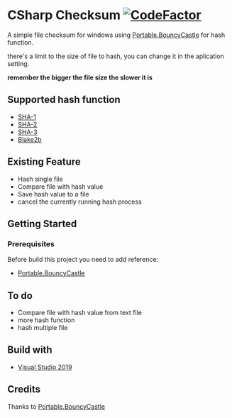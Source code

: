 # CSharp Checksum [![CodeFactor](https://www.codefactor.io/repository/github/shiroechi/csharp-checksum/badge/master)](https://www.codefactor.io/repository/github/shiroechi/csharp-checksum/overview/master)

A simple file checksum for windows using [Portable.BouncyCastle](https://github.com/onovotny/bc-csharp) for hash function.

there's a limit to the size of file to hash, you can change it in the aplication setting.

**remember the bigger the file size the slower it is**

## Supported hash function
* [SHA-1](https://en.wikipedia.org/wiki/SHA-1)
* [SHA-2](https://en.wikipedia.org/wiki/SHA-2)
* [SHA-3](https://en.wikipedia.org/wiki/SHA-3)
* [Blake2b](https://en.wikipedia.org/wiki/BLAKE_(hash_function))

## Existing Feature
* Hash single file
* Compare file with hash value
* Save hash value to a file
* cancel the currently running hash process

## Getting Started

### Prerequisites
Before build this project you need to add reference:
* [Portable.BouncyCastle](https://www.nuget.org/packages/Portable.BouncyCastle/)

## To do
* Compare file with hash value from text file
* more hash function
* hash multiple file

## Build with
* [Visual Studio 2019](https://visualstudio.microsoft.com/downloads/)

## Credits
Thanks to [Portable.BouncyCastle](https://github.com/onovotny/bc-csharp)

